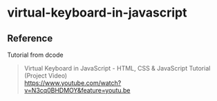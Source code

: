 # virtual-keyboard-in-javascript

## Reference
Tutorial from dcode  
> Virtual Keyboard in JavaScript - HTML, CSS & JavaScript Tutorial (Project Video)  
https://www.youtube.com/watch?v=N3cq0BHDMOY&feature=youtu.be
